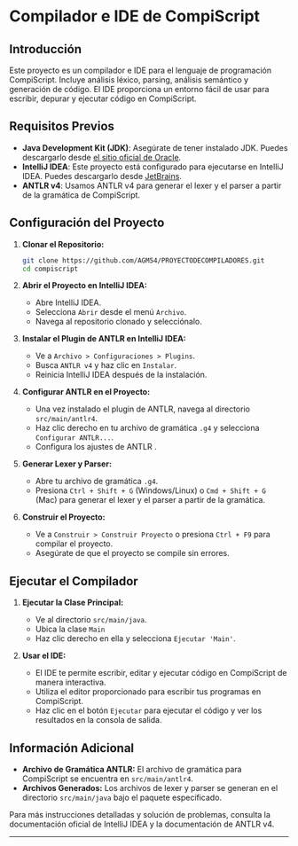 
# Compilador e IDE de CompiScript

## Introducción
Este proyecto es un compilador e IDE para el lenguaje de programación CompiScript. Incluye análisis léxico, parsing, análisis semántico y generación de código. El IDE proporciona un entorno fácil de usar para escribir, depurar y ejecutar código en CompiScript.

## Requisitos Previos

- **Java Development Kit (JDK)**: Asegúrate de tener instalado JDK. Puedes descargarlo desde [el sitio oficial de Oracle](https://www.oracle.com/java/technologies/javase-jdk11-downloads.html).
- **IntelliJ IDEA**: Este proyecto está configurado para ejecutarse en IntelliJ IDEA. Puedes descargarlo desde [JetBrains](https://www.jetbrains.com/idea/download/).
- **ANTLR v4**: Usamos ANTLR v4 para generar el lexer y el parser a partir de la gramática de CompiScript.

## Configuración del Proyecto

1. **Clonar el Repositorio:**
    ```bash
    git clone https://github.com/AGM54/PROYECTODECOMPILADORES.git
    cd compiscript
    ```

2. **Abrir el Proyecto en IntelliJ IDEA:**
   - Abre IntelliJ IDEA.
   - Selecciona `Abrir` desde el menú `Archivo`.
   - Navega al repositorio clonado y selecciónalo.

3. **Instalar el Plugin de ANTLR en IntelliJ IDEA:**
   - Ve a `Archivo > Configuraciones > Plugins`.
   - Busca `ANTLR v4` y haz clic en `Instalar`.
   - Reinicia IntelliJ IDEA después de la instalación.

4. **Configurar ANTLR en el Proyecto:**
   - Una vez instalado el plugin de ANTLR, navega al directorio `src/main/antlr4`.
   - Haz clic derecho en tu archivo de gramática `.g4` y selecciona `Configurar ANTLR...`.
   - Configura los ajustes de ANTLR .
5. **Generar Lexer y Parser:**
   - Abre tu archivo de gramática `.g4`.
   - Presiona `Ctrl + Shift + G` (Windows/Linux) o `Cmd + Shift + G` (Mac) para generar el lexer y el parser a partir de la gramática.

6. **Construir el Proyecto:**
   - Ve a `Construir > Construir Proyecto` o presiona `Ctrl + F9` para compilar el proyecto.
   - Asegúrate de que el proyecto se compile sin errores.

## Ejecutar el Compilador

1. **Ejecutar la Clase Principal:**
   - Ve al directorio `src/main/java`.
   - Ubica la clase `Main`
   - Haz clic derecho en ella y selecciona `Ejecutar 'Main'`.

2. **Usar el IDE:**
   - El IDE te permite escribir, editar y ejecutar código en CompiScript de manera interactiva.
   - Utiliza el editor proporcionado para escribir tus programas en CompiScript.
   - Haz clic en el botón `Ejecutar` para ejecutar el código y ver los resultados en la consola de salida.

## Información Adicional

- **Archivo de Gramática ANTLR:** El archivo de gramática para CompiScript se encuentra en `src/main/antlr4`.
- **Archivos Generados:** Los archivos de lexer y parser se generan en el directorio `src/main/java` bajo el paquete especificado.

Para más instrucciones detalladas y solución de problemas, consulta la documentación oficial de IntelliJ IDEA y la documentación de ANTLR v4.

---




